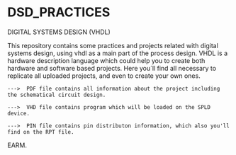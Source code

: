 # DSD_PRACTICES
DIGITAL SYSTEMS DESIGN (VHDL)

This repository contains some practices and projects related with digital systems design, using vhdl as a main part of the process design. VHDL is a hardware description language which could help you to create both hardware and software based projects.
Here you´ll find all necessary to replicate all uploaded projects, and even to create your own ones.


    --->  PDF file contains all information about the project including the schematical circuit design. 
  
    --->  VHD file contains program which will be loaded on the SPLD device.
  
    --->  PIN file contains pin distributon information, which also you'll find on the RPT file.
  
 EARM.
